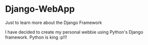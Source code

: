 # Django-WebApp

Just to learn more about the Django Framework

I have decided to create my personal webbie using Python's Django framework.
Python is king :p!!!
